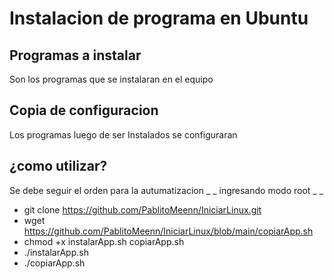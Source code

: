 # Instalacion de programa en Ubuntu
## Programas a instalar
Son los programas que se instalaran en el equipo

## Copia de configuracion
Los programas luego de ser Instalados se configuraran

## ¿como utilizar?
Se debe seguir el orden para la autumatizacion
_ _ ingresando modo root _ _
- git clone https://github.com/PablitoMeenn/IniciarLinux.git
- wget https://github.com/PablitoMeenn/IniciarLinux/blob/main/copiarApp.sh
- chmod +x instalarApp.sh copiarApp.sh
- ./instalarApp.sh
- ./copiarApp.sh